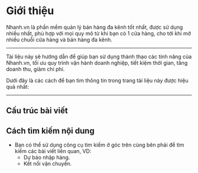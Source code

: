 # Giới thiệu

Nhanh.vn là phần mềm quản lý bán hàng đa kênh tốt nhất, được sử dụng nhiều nhất, phù hợp với mọi quy mô từ khi bạn có 1 cửa hàng, cho tới khi mở nhiều chuỗi cửa hàng và bán hàng đa kênh.

---

Tài liệu này sẽ hướng dẫn để giúp bạn sử dụng thành thạo các tính năng của Nhanh.vn, tối ưu quy trình vận hành doanh nghiệp, tiết kiệm thời gian, tăng doanh thu, giảm chi phí.

Dưới đây là các cách để bạn tìm thông tin trong trang tài liệu này được hiệu quả nhất:

---

## Cấu trúc bài viết

## Cách tìm kiếm nội dung

- Bạn có thể sử dụng công cụ tìm kiếm ở góc trên cùng bên phải để tìm kiếm các bài viết liên quan, VD:
  - Dự báo nhập hàng.
  - Kết nối vận chuyển.
